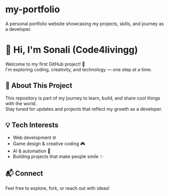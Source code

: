 # my-portfolio
A personal portfolio website showcasing my projects, skills, and journey as a developer.
# 👋 Hi, I'm Sonali (Code4livingg)

Welcome to my first GitHub project! 🚀  
I'm exploring coding, creativity, and technology — one step at a time.

## 🌱 About This Project
This repository is part of my journey to learn, build, and share cool things with the world.  
Stay tuned for updates and projects that reflect my growth as a developer.

## 💡 Tech Interests
- Web development 🌐  
- Game design & creative coding 🎮  
- AI & automation 🤖  
- Building projects that make people smile ✨

## 📬 Connect
Feel free to explore, fork, or reach out with ideas!
